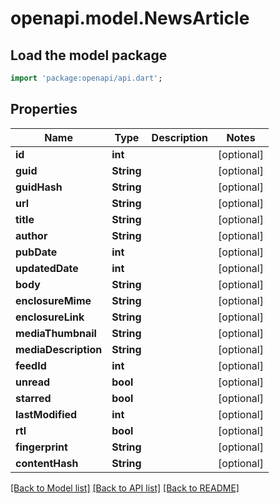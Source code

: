 # openapi.model.NewsArticle

## Load the model package
```dart
import 'package:openapi/api.dart';
```

## Properties
Name | Type | Description | Notes
------------ | ------------- | ------------- | -------------
**id** | **int** |  | [optional] 
**guid** | **String** |  | [optional] 
**guidHash** | **String** |  | [optional] 
**url** | **String** |  | [optional] 
**title** | **String** |  | [optional] 
**author** | **String** |  | [optional] 
**pubDate** | **int** |  | [optional] 
**updatedDate** | **int** |  | [optional] 
**body** | **String** |  | [optional] 
**enclosureMime** | **String** |  | [optional] 
**enclosureLink** | **String** |  | [optional] 
**mediaThumbnail** | **String** |  | [optional] 
**mediaDescription** | **String** |  | [optional] 
**feedId** | **int** |  | [optional] 
**unread** | **bool** |  | [optional] 
**starred** | **bool** |  | [optional] 
**lastModified** | **int** |  | [optional] 
**rtl** | **bool** |  | [optional] 
**fingerprint** | **String** |  | [optional] 
**contentHash** | **String** |  | [optional] 

[[Back to Model list]](../README.md#documentation-for-models) [[Back to API list]](../README.md#documentation-for-api-endpoints) [[Back to README]](../README.md)


